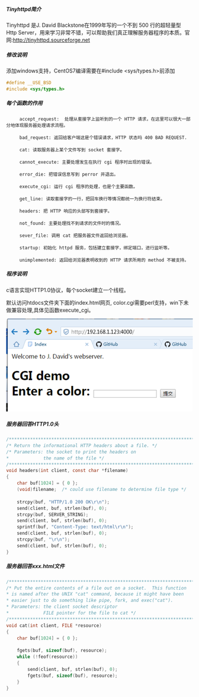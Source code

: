 
##### Tinyhttpd简介

Tinyhttpd 是J. David Blackstone在1999年写的一个不到 500 行的超轻量型 Http Server，用来学习非常不错，可以帮助我们真正理解服务器程序的本质。官网:http://tinyhttpd.sourceforge.net


#####  修改说明

添加windows支持，CentOS7编译需要在#include <sys/types.h>前添加

```c++
#define __USE_BSD
#include <sys/types.h>
```

##### 每个函数的作用

```
     accept_request:  处理从套接字上监听到的一个 HTTP 请求，在这里可以很大一部分地体现服务器处理请求流程。

     bad_request: 返回给客户端这是个错误请求，HTTP 状态吗 400 BAD REQUEST.

     cat: 读取服务器上某个文件写到 socket 套接字。

     cannot_execute: 主要处理发生在执行 cgi 程序时出现的错误。

     error_die: 把错误信息写到 perror 并退出。

     execute_cgi: 运行 cgi 程序的处理，也是个主要函数。

     get_line: 读取套接字的一行，把回车换行等情况都统一为换行符结束。

     headers: 把 HTTP 响应的头部写到套接字。

     not_found: 主要处理找不到请求的文件时的情况。

     sever_file: 调用 cat 把服务器文件返回给浏览器。

     startup: 初始化 httpd 服务，包括建立套接字，绑定端口，进行监听等。

     unimplemented: 返回给浏览器表明收到的 HTTP 请求所用的 method 不被支持。
```

##### 程序说明

c语言实现HTTP1.0协议，每个socket建立一个线程。

默认访问htdocs文件夹下面的index.html网页,
color.cgi需要perl支持，win下未做兼容处理,具体见函数execute_cgi。

![snatshot.png](snatshot.png)


##### 服务器回答HTTP1.0头

```c
/**********************************************************************/
/* Return the informational HTTP headers about a file. */
/* Parameters: the socket to print the headers on
*             the name of the file */
/**********************************************************************/
void headers(int client, const char *filename)
{
	char buf[1024] = { 0 };
	(void)filename;  /* could use filename to determine file type */

	strcpy(buf, "HTTP/1.0 200 OK\r\n");
	send(client, buf, strlen(buf), 0);
	strcpy(buf, SERVER_STRING);
	send(client, buf, strlen(buf), 0);
	sprintf(buf, "Content-Type: text/html\r\n");
	send(client, buf, strlen(buf), 0);
	strcpy(buf, "\r\n");
	send(client, buf, strlen(buf), 0);
}
```

##### 服务器回答xxx.html文件

```c
/**********************************************************************/
/* Put the entire contents of a file out on a socket.  This function
* is named after the UNIX "cat" command, because it might have been
* easier just to do something like pipe, fork, and exec("cat").
* Parameters: the client socket descriptor
*             FILE pointer for the file to cat */
/**********************************************************************/
void cat(int client, FILE *resource)
{
	char buf[1024] = { 0 };

	fgets(buf, sizeof(buf), resource);
	while (!feof(resource))
	{
		send(client, buf, strlen(buf), 0);
		fgets(buf, sizeof(buf), resource);
	}
}
```




